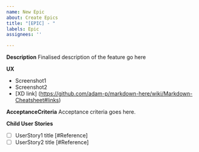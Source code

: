 ```yaml
---
name: New Epic
about: Create Epics
title: "[EPIC] - "
labels: Epic
assignees: ''

---
```


**Description**
Finalised description of the feature go here

**UX**
- Screenshot1
- Screenshot2
-   [XD link] (https://github.com/adam-p/markdown-here/wiki/Markdown-Cheatsheet#links)

**AcceptanceCriteria**
Acceptance criteria goes here.

**Child User Stories**
- [ ] UserStory1 title [#Reference]
- [ ] UserStory2 title [#Reference]
